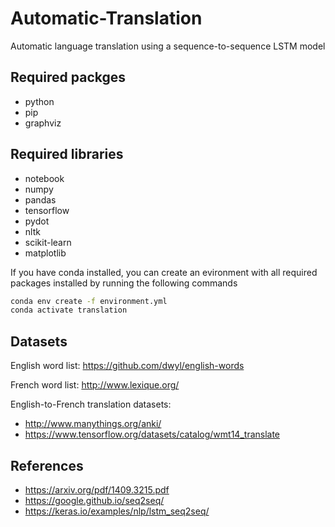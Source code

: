 # Automatic-Translation

Automatic language translation using a sequence-to-sequence LSTM model

## Required packges

- python
- pip
- graphviz

## Required libraries

- notebook
- numpy
- pandas
- tensorflow
- pydot
- nltk
- scikit-learn
- matplotlib

If you have conda installed, you can create an evironment with all required packages installed by running the following commands
```bash
conda env create -f environment.yml
conda activate translation
```

## Datasets

English word list: https://github.com/dwyl/english-words

French word list: http://www.lexique.org/

English-to-French translation datasets: 
- http://www.manythings.org/anki/
- https://www.tensorflow.org/datasets/catalog/wmt14_translate

## References

- https://arxiv.org/pdf/1409.3215.pdf
- https://google.github.io/seq2seq/
- https://keras.io/examples/nlp/lstm_seq2seq/
